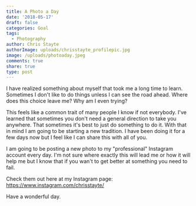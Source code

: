 ```yaml
---
title: A Photo a Day
date: '2018-05-17'
draft: false
categories: Goal
tags:
  - Photography
author: Chris Stayte
authorImage: uploads/chrisstayte_profilepic.jpg
image: /uploads/photoaday.jpeg
comments: true
share: true
type: post
---
```

I have realized something about myself that took me a long time to learn. Sometimes I don't like to do things unless I can see the road ahead. Where does this choice leave me? Why am I even trying? 

This feels like a common trait of many people I know if not everybody. I've learned that sometimes you don't need a general direction to take you anywhere. That sometimes it's best to just do something to do it. With that in mind I am going to be starting a new tradition. I have been doing it for a few days now but I feel like I can share this with all of you. 

I am going to be posting a new photo to my "professional" Instagram account every day. I'm not sure where exactly this will lead me or how it will help me but I know that if you wan't to get better at something you need to fail.

Check them out here at my Instagram page: https://www.instagram.com/chrisstayte/

Have a wonderful day.
